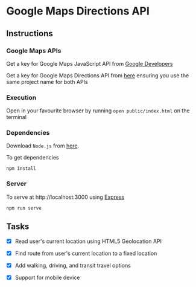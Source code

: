 #  Google Maps Directions API

## Instructions


### Google Maps APIs

Get a key for Google Maps JavaScript API from [Google Developers](https://developers.google.com/maps/documentation/javascript/)

Get a key for Google Maps Directions API from [here](https://developers.google.com/maps/documentation/directions/) ensuring you use the same project name for both APIs


### Execution

Open in your favourite browser by running `open public/index.html` on the terminal

### Dependencies

Download `Node.js` from [here](https://nodejs.org/en/).

To get dependencies

`npm install`

### Server

To serve at http://localhost:3000 using [Express](https://http://expressjs.com/)

`npm run serve`

## Tasks

- [x] Read user's current location using HTML5 Geolocation API
- [x] Find route from user's current location to a fixed location
- [x] Add walking, driving, and transit travel options
- [x] Support for mobile device


